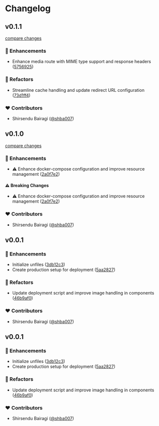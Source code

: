 # Changelog

## v0.1.1

[compare changes](https://github.com/algostract/unfiles/compare/v0.1.0...v0.1.1)

### 🚀 Enhancements

- Enhance media route with MIME type support and response headers ([5756925](https://github.com/algostract/unfiles/commit/5756925))

### 💅 Refactors

- Streamline cache handling and update redirect URL configuration ([73d1ff4](https://github.com/algostract/unfiles/commit/73d1ff4))

### ❤️ Contributors

- Shirsendu Bairagi ([@shba007](https://github.com/shba007))

## v0.1.0

[compare changes](https://github.com/algostract/unfiles/compare/v0.0.1...v0.1.0)

### 🚀 Enhancements

- ⚠️ Enhance docker-compose configuration and improve resource management ([2a0f7e2](https://github.com/algostract/unfiles/commit/2a0f7e2))

#### ⚠️ Breaking Changes

- ⚠️ Enhance docker-compose configuration and improve resource management ([2a0f7e2](https://github.com/algostract/unfiles/commit/2a0f7e2))

### ❤️ Contributors

- Shirsendu Bairagi ([@shba007](https://github.com/shba007))

## v0.0.1

### 🚀 Enhancements

- Initialize unfiles ([3db12c3](https://github.com/algostract/unfiles/commit/3db12c3))
- Create production setup for deployment ([5aa2827](https://github.com/algostract/unfiles/commit/5aa2827))

### 💅 Refactors

- Update deployment script and improve image handling in components ([46b9af0](https://github.com/algostract/unfiles/commit/46b9af0))

### ❤️ Contributors

- Shirsendu Bairagi ([@shba007](https://github.com/shba007))

## v0.0.1

### 🚀 Enhancements

- Initialize unfiles ([3db12c3](https://github.com/algostract/unfiles/commit/3db12c3))
- Create production setup for deployment ([5aa2827](https://github.com/algostract/unfiles/commit/5aa2827))

### 💅 Refactors

- Update deployment script and improve image handling in components ([46b9af0](https://github.com/algostract/unfiles/commit/46b9af0))

### ❤️ Contributors

- Shirsendu Bairagi ([@shba007](https://github.com/shba007))
